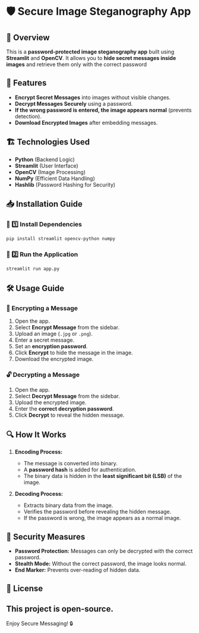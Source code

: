 # 🛡️ Secure Image Steganography App

## 📌 Overview
This is a **password-protected image steganography app** built using **Streamlit** and **OpenCV**. It allows you to **hide secret messages inside images** and retrieve them only with the correct password


## 🚀 Features
- **Encrypt Secret Messages** into images without visible changes.
- **Decrypt Messages Securely** using a password.
- **If the wrong password is entered, the image appears normal** (prevents detection).
- **Download Encrypted Images** after embedding messages.

## 🏗️ Technologies Used
- **Python** (Backend Logic)
- **Streamlit** (User Interface)
- **OpenCV** (Image Processing)
- **NumPy** (Efficient Data Handling)
- **Hashlib** (Password Hashing for Security)

## 📥 Installation Guide
### 🔹 1️⃣ Install Dependencies
```bash
pip install streamlit opencv-python numpy
```

### 🔹 2️⃣ Run the Application
```bash
streamlit run app.py
```

## 🛠️ Usage Guide
### **🔐 Encrypting a Message**
1. Open the app.
2. Select **Encrypt Message** from the sidebar.
3. Upload an image (`.jpg` or `.png`).
4. Enter a secret message.
5. Set an **encryption password**.
6. Click **Encrypt** to hide the message in the image.
7. Download the encrypted image.

### **🔓 Decrypting a Message**
1. Open the app.
2. Select **Decrypt Message** from the sidebar.
3. Upload the encrypted image.
4. Enter the **correct decryption password**.
5. Click **Decrypt** to reveal the hidden message.

## 🔍 How It Works
1. **Encoding Process:**
   - The message is converted into binary.
   - A **password hash** is added for authentication.
   - The binary data is hidden in the **least significant bit (LSB)** of the image.

2. **Decoding Process:**
   - Extracts binary data from the image.
   - Verifies the password before revealing the hidden message.
   - If the password is wrong, the image appears as a normal image.

## 🔐 Security Measures
- **Password Protection:** Messages can only be decrypted with the correct password.
- **Stealth Mode:** Without the correct password, the image looks normal.
- **End Marker:** Prevents over-reading of hidden data.

## 📜 License
This project is open-source.
---
Enjoy Secure Messaging! 🔒
